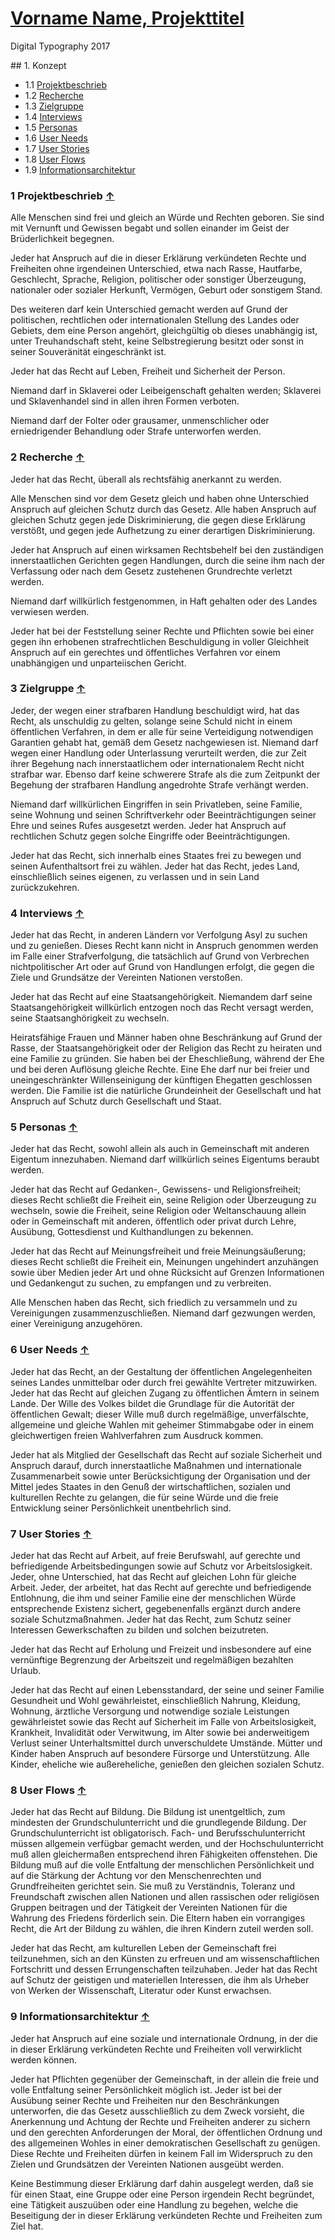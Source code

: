 # [Vorname Name, Projekttitel](../index.md)

Digital Typography 2017

<a id="top"></a>
## 1. Konzept

* 1.1 [Projektbeschrieb](#beschrieb)
* 1.2 [Recherche](#recherche)
* 1.3 [Zielgruppe](#zielgruppe)
* 1.4 [Interviews](#interviews)
* 1.5 [Personas](#personas)
* 1.6 [User Needs](#needs)
* 1.7 [User Stories](#stories)
* 1.8 [User Flows](#flows)
* 1.9 [Informationsarchitektur](#ia)

<a id="beschrieb"></a>
### 1 Projektbeschrieb [&uarr;](#top)

Alle Menschen sind frei und gleich an Würde und Rechten geboren. Sie sind mit Vernunft und Gewissen begabt und sollen einander im Geist der Brüderlichkeit begegnen.

Jeder hat Anspruch auf die in dieser Erklärung verkündeten Rechte und Freiheiten ohne irgendeinen Unterschied, etwa nach Rasse, Hautfarbe, Geschlecht, Sprache, Religion, politischer oder sonstiger Überzeugung, nationaler oder sozialer Herkunft, Vermögen, Geburt oder sonstigem Stand.

Des weiteren darf kein Unterschied gemacht werden auf Grund der politischen, rechtlichen oder internationalen Stellung des Landes oder Gebiets, dem eine Person angehört, gleichgültig ob dieses unabhängig ist, unter Treuhandschaft steht, keine Selbstregierung besitzt oder sonst in seiner Souveränität eingeschränkt ist.

Jeder hat das Recht auf Leben, Freiheit und Sicherheit der Person.

Niemand darf in Sklaverei oder Leibeigenschaft gehalten werden; Sklaverei und Sklavenhandel sind in allen ihren Formen verboten.

Niemand darf der Folter oder grausamer, unmenschlicher oder erniedrigender Behandlung oder Strafe unterworfen werden.

<a id="recherche"></a>
### 2 Recherche [&uarr;](#top)

Jeder hat das Recht, überall als rechtsfähig anerkannt zu werden.

Alle Menschen sind vor dem Gesetz gleich und haben ohne Unterschied Anspruch auf gleichen Schutz durch das Gesetz. Alle haben Anspruch auf gleichen Schutz gegen jede Diskriminierung, die gegen diese Erklärung verstößt, und gegen jede Aufhetzung zu einer derartigen Diskriminierung.

Jeder hat Anspruch auf einen wirksamen Rechtsbehelf bei den zuständigen innerstaatlichen Gerichten gegen Handlungen, durch die seine ihm nach der Verfassung oder nach dem Gesetz zustehenen Grundrechte verletzt werden.

Niemand darf willkürlich festgenommen, in Haft gehalten oder des Landes verwiesen werden.

Jeder hat bei der Feststellung seiner Rechte und Pflichten sowie bei einer gegen ihn erhobenen strafrechtlichen Beschuldigung in voller Gleichheit Anspruch auf ein gerechtes und öffentliches Verfahren vor einem unabhängigen und unparteiischen Gericht.

<a id="zielgruppe"></a>
### 3 Zielgruppe [&uarr;](#top)

Jeder, der wegen einer strafbaren Handlung beschuldigt wird, hat das Recht, als unschuldig zu gelten, solange seine Schuld nicht in einem öffentlichen Verfahren, in dem er alle für seine Verteidigung notwendigen Garantien gehabt hat, gemäß dem Gesetz nachgewiesen ist.
Niemand darf wegen einer Handlung oder Unterlassung verurteilt werden, die zur Zeit ihrer Begehung nach innerstaatlichem oder internationalem Recht nicht strafbar war. Ebenso darf keine schwerere Strafe als die zum Zeitpunkt der Begehung der strafbaren Handlung angedrohte Strafe verhängt werden.

Niemand darf willkürlichen Eingriffen in sein Privatleben, seine Familie, seine Wohnung und seinen Schriftverkehr oder Beeinträchtigungen seiner Ehre und seines Rufes ausgesetzt werden. Jeder hat Anspruch auf rechtlichen Schutz gegen solche Eingriffe oder Beeinträchtigungen.

Jeder hat das Recht, sich innerhalb eines Staates frei zu bewegen und seinen Aufenthaltsort frei zu wählen.
Jeder hat das Recht, jedes Land, einschließlich seines eigenen, zu verlassen und in sein Land zurückzukehren.

<a id="interviews"></a>
### 4 Interviews [&uarr;](#top)

Jeder hat das Recht, in anderen Ländern vor Verfolgung Asyl zu suchen und zu genießen.
Dieses Recht kann nicht in Anspruch genommen werden im Falle einer Strafverfolgung, die tatsächlich auf Grund von Verbrechen nichtpolitischer Art oder auf Grund von Handlungen erfolgt, die gegen die Ziele und Grundsätze der Vereinten Nationen verstoßen.

Jeder hat das Recht auf eine Staatsangehörigkeit.
Niemandem darf seine Staatsangehörigkeit willkürlich entzogen noch das Recht versagt werden, seine Staatsanghörigkeit zu wechseln.

Heiratsfähige Frauen und Männer haben ohne Beschränkung auf Grund der Rasse, der Staatsangehörigkeit oder der Religion das Recht zu heiraten und eine Familie zu gründen. Sie haben bei der Eheschließung, während der Ehe und bei deren Auflösung gleiche Rechte.
Eine Ehe darf nur bei freier und uneingeschränkter Willenseinigung der künftigen Ehegatten geschlossen werden.
Die Familie ist die natürliche Grundeinheit der Gesellschaft und hat Anspruch auf Schutz durch Gesellschaft und Staat.

<a id="personas"></a>
### 5 Personas [&uarr;](#top)

Jeder hat das Recht, sowohl allein als auch in Gemeinschaft mit anderen Eigentum innezuhaben.
Niemand darf willkürlich seines Eigentums beraubt werden.

Jeder hat das Recht auf Gedanken-, Gewissens- und Religionsfreiheit; dieses Recht schließt die Freiheit ein, seine Religion oder Überzeugung zu wechseln, sowie die Freiheit, seine Religion oder Weltanschauung allein oder in Gemeinschaft mit anderen, öffentlich oder privat durch Lehre, Ausübung, Gottesdienst und Kulthandlungen zu bekennen.

Jeder hat das Recht auf Meinungsfreiheit und freie Meinungsäußerung; dieses Recht schließt die Freiheit ein, Meinungen ungehindert anzuhängen sowie über Medien jeder Art und ohne Rücksicht auf Grenzen Informationen und Gedankengut zu suchen, zu empfangen und zu verbreiten.

Alle Menschen haben das Recht, sich friedlich zu versammeln und zu Vereinigungen zusammenzuschließen.
Niemand darf gezwungen werden, einer Vereinigung anzugehören.

<a id="needs"></a>
### 6 User Needs [&uarr;](#top)

Jeder hat das Recht, an der Gestaltung der öffentlichen Angelegenheiten seines Landes unmittelbar oder durch frei gewählte Vertreter mitzuwirken.
Jeder hat das Recht auf gleichen Zugang zu öffentlichen Ämtern in seinem Lande.
Der Wille des Volkes bildet die Grundlage für die Autorität der öffentlichen Gewalt; dieser Wille muß durch regelmäßige, unverfälschte, allgemeine und gleiche Wahlen mit geheimer Stimmabgabe oder in einem gleichwertigen freien Wahlverfahren zum Ausdruck kommen.

Jeder hat als Mitglied der Gesellschaft das Recht auf soziale Sicherheit und Anspruch darauf, durch innerstaatliche Maßnahmen und internationale Zusammenarbeit sowie unter Berücksichtigung der Organisation und der Mittel jedes Staates in den Genuß der wirtschaftlichen, sozialen und kulturellen Rechte zu gelangen, die für seine Würde und die freie Entwicklung seiner Persönlichkeit unentbehrlich sind.

<a id="stories"></a>
### 7 User Stories [&uarr;](#top)

Jeder hat das Recht auf Arbeit, auf freie Berufswahl, auf gerechte und befriedigende Arbeitsbedingungen sowie auf Schutz vor Arbeitslosigkeit.
Jeder, ohne Unterschied, hat das Recht auf gleichen Lohn für gleiche Arbeit.
Jeder, der arbeitet, hat das Recht auf gerechte und befriedigende Entlohnung, die ihm und seiner Familie eine der menschlichen Würde entsprechende Existenz sichert, gegebenenfalls ergänzt durch andere soziale Schutzmaßnahmen.
Jeder hat das Recht, zum Schutz seiner Interessen Gewerkschaften zu bilden und solchen beizutreten.

Jeder hat das Recht auf Erholung und Freizeit und insbesondere auf eine vernünftige Begrenzung der Arbeitszeit und regelmäßigen bezahlten Urlaub.

Jeder hat das Recht auf einen Lebensstandard, der seine und seiner Familie Gesundheit und Wohl gewährleistet, einschließlich Nahrung, Kleidung, Wohnung, ärztliche Versorgung und notwendige soziale Leistungen gewährleistet sowie das Recht auf Sicherheit im Falle von Arbeitslosigkeit, Krankheit, Invalidität oder Verwitwung, im Alter sowie bei anderweitigem Verlust seiner Unterhaltsmittel durch unverschuldete Umstände.
Mütter und Kinder haben Anspruch auf besondere Fürsorge und Unterstützung. Alle Kinder, eheliche wie außereheliche, genießen den gleichen sozialen Schutz.

<a id="flows"></a>
### 8 User Flows [&uarr;](#top)

Jeder hat das Recht auf Bildung. Die Bildung ist unentgeltlich, zum mindesten der Grundschulunterricht und die grundlegende Bildung. Der Grundschulunterricht ist obligatorisch. Fach- und Berufsschulunterricht müssen allgemein verfügbar gemacht werden, und der Hochschulunterricht muß allen gleichermaßen entsprechend ihren Fähigkeiten offenstehen.
Die Bildung muß auf die volle Entfaltung der menschlichen Persönlichkeit und auf die Stärkung der Achtung vor den Menschenrechten und Grundfreiheiten gerichtet sein. Sie muß zu Verständnis, Toleranz und Freundschaft zwischen allen Nationen und allen rassischen oder religiösen Gruppen beitragen und der Tätigkeit der Vereinten Nationen für die Wahrung des Friedens förderlich sein.
Die Eltern haben ein vorrangiges Recht, die Art der Bildung zu wählen, die ihren Kindern zuteil werden soll.

Jeder hat das Recht, am kulturellen Leben der Gemeinschaft frei teilzunehmen, sich an den Künsten zu erfreuen und am wissenschaftlichen Fortschritt und dessen Errungenschaften teilzuhaben.
Jeder hat das Recht auf Schutz der geistigen und materiellen Interessen, die ihm als Urheber von Werken der Wissenschaft, Literatur oder Kunst erwachsen.

<a id="ia"></a>
### 9 Informationsarchitektur [&uarr;](#top)

Jeder hat Anspruch auf eine soziale und internationale Ordnung, in der die in dieser Erklärung verkündeten Rechte und Freiheiten voll verwirklicht werden können.

Jeder hat Pflichten gegenüber der Gemeinschaft, in der allein die freie und volle Entfaltung seiner Persönlichkeit möglich ist.
Jeder ist bei der Ausübung seiner Rechte und Freiheiten nur den Beschränkungen unterworfen, die das Gesetz ausschließlich zu dem Zweck vorsieht, die Anerkennung und Achtung der Rechte und Freiheiten anderer zu sichern und den gerechten Anforderungen der Moral, der öffentlichen Ordnung und des allgemeinen Wohles in einer demokratischen Gesellschaft zu genügen.
Diese Rechte und Freiheiten dürfen in keinem Fall im Widerspruch zu den Zielen und Grundsätzen der Vereinten Nationen ausgeübt werden.

Keine Bestimmung dieser Erklärung darf dahin ausgelegt werden, daß sie für einen Staat, eine Gruppe oder eine Person irgendein Recht begründet, eine Tätigkeit auszuüben oder eine Handlung zu begehen, welche die Beseitigung der in dieser Erklärung verkündeten Rechte und Freiheiten zum Ziel hat.  
